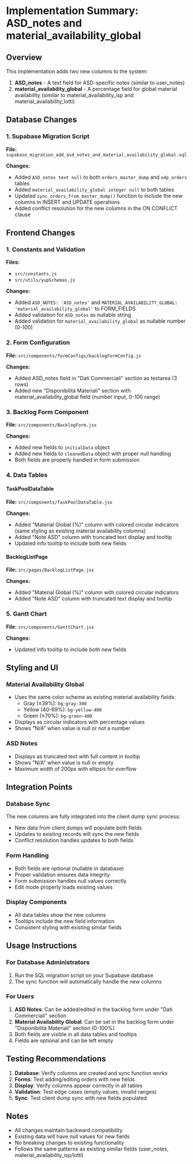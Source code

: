 # Implementation Summary: ASD_notes and material_availability_global

## Overview
This implementation adds two new columns to the system:
1. **ASD_notes** - A text field for ASD-specific notes (similar to user_notes)
2. **material_availability_global** - A percentage field for global material availability (similar to material_availability_isp and material_availability_lotti)

## Database Changes

### 1. Supabase Migration Script
**File:** `supabase_migration_add_asd_notes_and_material_availability_global.sql`

**Changes:**
- Added `ASD_notes text null` to both `orders_master_dump` and `odp_orders` tables
- Added `material_availability_global integer null` to both tables
- Updated `sync_orders_from_master_dump()` function to include the new columns in INSERT and UPDATE operations
- Added conflict resolution for the new columns in the ON CONFLICT clause

## Frontend Changes

### 1. Constants and Validation
**Files:** 
- `src/constants.js`
- `src/utils/yupSchemas.js`

**Changes:**
- Added `ASD_NOTES: 'ASD_notes'` and `MATERIAL_AVAILABILITY_GLOBAL: 'material_availability_global'` to FORM_FIELDS
- Added validation for `ASD_notes` as nullable string
- Added validation for `material_availability_global` as nullable number (0-100)

### 2. Form Configuration
**File:** `src/components/formConfigs/backlogFormConfig.js`

**Changes:**
- Added ASD_notes field in "Dati Commerciali" section as textarea (3 rows)
- Added new "Disponibilità Materiali" section with material_availability_global field (number input, 0-100 range)

### 3. Backlog Form Component
**File:** `src/components/BacklogForm.jsx`

**Changes:**
- Added new fields to `initialData` object
- Added new fields to `cleanedData` object with proper null handling
- Both fields are properly handled in form submission

### 4. Data Tables

#### TaskPoolDataTable
**File:** `src/components/TaskPoolDataTable.jsx`

**Changes:**
- Added "Material Global (%)" column with colored circular indicators (same styling as existing material availability columns)
- Added "Note ASD" column with truncated text display and tooltip
- Updated info tooltip to include both new fields

#### BacklogListPage
**File:** `src/pages/BacklogListPage.jsx`

**Changes:**
- Added "Material Global (%)" column with colored circular indicators
- Added "Note ASD" column with truncated text display and tooltip

### 5. Gantt Chart
**File:** `src/components/GanttChart.jsx`

**Changes:**
- Updated info tooltip to include both new fields

## Styling and UI

### Material Availability Global
- Uses the same color scheme as existing material availability fields:
  - Gray (≤39%): `bg-gray-300`
  - Yellow (40-69%): `bg-yellow-400` 
  - Green (≥70%): `bg-green-400`
- Displays as circular indicators with percentage values
- Shows "N/A" when value is null or not a number

### ASD Notes
- Displays as truncated text with full content in tooltip
- Shows "N/A" when value is null or empty
- Maximum width of 200px with ellipsis for overflow

## Integration Points

### Database Sync
The new columns are fully integrated into the client dump sync process:
- New data from client dumps will populate both fields
- Updates to existing records will sync the new fields
- Conflict resolution handles updates to both fields

### Form Handling
- Both fields are optional (nullable in database)
- Proper validation ensures data integrity
- Form submission handles null values correctly
- Edit mode properly loads existing values

### Display Components
- All data tables show the new columns
- Tooltips include the new field information
- Consistent styling with existing similar fields

## Usage Instructions

### For Database Administrators
1. Run the SQL migration script on your Supabase database
2. The sync function will automatically handle the new columns

### For Users
1. **ASD Notes**: Can be added/edited in the backlog form under "Dati Commerciali" section
2. **Material Availability Global**: Can be set in the backlog form under "Disponibilità Materiali" section (0-100%)
3. Both fields are visible in all data tables and tooltips
4. Fields are optional and can be left empty

## Testing Recommendations

1. **Database**: Verify columns are created and sync function works
2. **Forms**: Test adding/editing orders with new fields
3. **Display**: Verify columns appear correctly in all tables
4. **Validation**: Test edge cases (empty values, invalid ranges)
5. **Sync**: Test client dump sync with new fields populated

## Notes
- All changes maintain backward compatibility
- Existing data will have null values for new fields
- No breaking changes to existing functionality
- Follows the same patterns as existing similar fields (user_notes, material_availability_isp/lotti)
